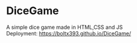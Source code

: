 # DiceGame
A simple dice game made in HTML,CSS and JS <br />
Deployment: https://boltx393.github.io/DiceGame/
